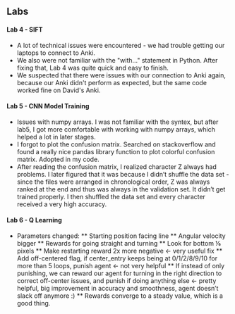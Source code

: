 ## Labs
#### Lab 4 - SIFT
* A lot of technical issues were encountered - we had trouble getting our laptops to connect to Anki.
* We also were not familiar with the "with..." statement in Python. After fixing that, Lab 4 was quite quick and easy to finish.
* We suspected that there were issues with our connection to Anki again, because our Anki didn't perform as expected, but the same code worked fine on David's Anki.

#### Lab 5 - CNN Model Training
* Issues with numpy arrays. I was not familiar with the syntex, but after lab5, I got more comfortable with working with numpy arrays, which helped a lot in later stages.
* I forgot to plot the confusion matrix. Searched on stackoverflow and found a really nice pandas library function to plot colorful confusion matrix. Adopted in my code.
* After reading the confusion matrix, I realized character Z always had problems. I later figured that it was because I didn’t shuffle the data set - since the files were arranged in chronological order, Z was always ranked at the end and thus was always in the validation set. It didn’t get trained properly. I then shuffled the data set and every character received a very high accuracy.

#### Lab 6 - Q Learning
* Parameters changed:
** Starting position facing line
** Angular velocity bigger
** Rewards for going straight and turning
** Look for bottom ⅙ pixels
** Make restarting reward 2x more negative <- very useful fix
** Add off-centered flag, if center_entry keeps being at 0/1/2/8/9/10 for more than 5 loops, punish agent <- not very helpful
** If instead of only punishing, we can reward our agent for turning in the right direction to correct off-center issues, and punish if doing anything else <- pretty helpful, big improvement in accuracy and smoothness, agent doesn’t slack off anymore :)
** Rewards converge to a steady value, which is a good thing.
